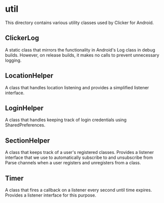 # util

This directory contains various utility classes used by Clicker for Android.

## ClickerLog

A static class that mirrors the functionality in Android's Log class in debug builds. However, on release builds, it makes no calls to prevent unnecessary logging.

## LocationHelper

A class that handles location listening and provides a simplified listener interface.

## LoginHelper

A class that handles keeping track of login credentials using SharedPreferences.

## SectionHelper

A class that keeps track of a user's registered classes. Provides a listener interface that we use to automatically subscribe to and unsubscribe from Parse channels when a user registers and unregisters from a class.

## Timer

A class that fires a callback on a listener every second until time expires. Provides a listener interface for this purpose.